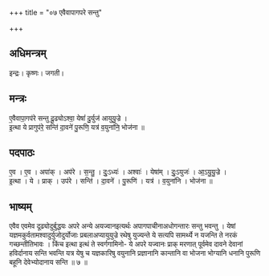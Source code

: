 +++
title = "०७ एवैवापागपरे सन्तु"

+++
## अधिमन्त्रम्
इन्द्रः। कृष्णः। जगती।

## मन्त्रः
ए॒वैवापा॒गप॑रे सन्तु दू॒ढ्योऽश्वा॒ येषां॑ दु॒र्युज॑ आयुयु॒ज्रे ।  
इ॒त्था ये प्रागुप॑रे॒ सन्ति॑ दा॒वने॑ पु॒रूणि॒ यत्र॑ व॒युना॑नि॒ भोज॑ना ॥

## पदपाठः
ए॒व । ए॒व । अपा॑क् । अप॑रे । स॒न्तु॒ । दुः॒ऽध्यः॑ । अश्वाः॑ । येषा॑म् । दुः॒ऽयुजः॑ । आ॒ऽयु॒यु॒ज्रे ।  
इ॒त्था । ये । प्राक् । उप॑रे । सन्ति॑ । दा॒वने॑ । पु॒रूणि॑ । यत्र॑ । व॒युना॑नि । भोज॑ना ॥

## भाष्यम्
एवैव एवमेव दूढ्योदुर्बुद्धयः अपरे अन्ये अयज्वानइत्यर्थः अपागपाचीनाअधोगन्तारः सन्तु भवन्तु । येषां यज्ञमकुर्वतामश्वादुर्युजोदुर्योजाः प्रबलाअप्यायुयुज्रे रथेषु युज्यन्ते ये सत्यपि सामर्थ्ये न यजन्ति ते नरकं गच्छन्तीतिभावः । किंच इत्था इत्थं ते स्वर्गगामिनो- ये अपरे यज्वानः प्राक् मरणात् पूर्वमेव दावने देवानां हविर्दानाय सन्ति भवन्ति यत्र येषु च यज्ञकारिषु वयुनानि प्रज्ञानानि कान्तानि वा भोजना भोग्यानि धनानि पुरूणि बहूनि देवेभ्योदानाय सन्ति ॥ ७ ॥